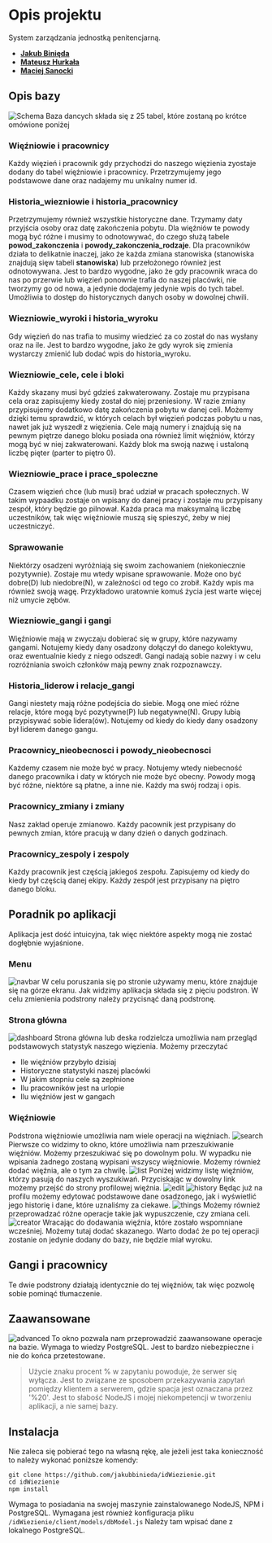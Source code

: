 
# Opis projektu
System zarządzania jednostką penitencjarną.

 - **[Jakub Binięda](https://github.com/jakubbinieda)**
 - **[Mateusz Hurkała](https://github.com/prolik123)**
 - **[Maciej Sanocki](https://github.com/msanock)**

## Opis bazy
![Schema](https://github.com/jakubbinieda/idWiezienie/blob/main/images/schema.png?raw=true)
Baza dancych składa się z 25 tabel, które zostaną po krótce omówione poniżej
### Więźniowie i pracownicy
Każdy więzień i pracownik gdy przychodzi do naszego więzienia zyostaje dodany do  tabel więźniowie i pracownicy. Przetrzymujemy jego podstawowe dane oraz nadajemy mu unikalny numer id. 
### Historia_wiezniowie i historia_pracownicy
Przetrzymujemy również wszystkie historyczne dane. Trzymamy daty przyjścia osoby oraz datę zakończenia pobytu. Dla więźniów te powody mogą być różne i musimy to odnotowywać, do czego służą tabele **powod_zakonczenia** i **powody_zakonczenia_rodzaje**. Dla pracowników działa to delikatnie inaczej, jako że każda zmiana stanowiska (stanowiska znajdują sięw tabeli **stanowiska**) lub przełożonego również jest odnotowywana. Jest to bardzo wygodne, jako że gdy pracownik wraca do nas po przerwie lub więzień ponownie trafia do naszej placówki, nie tworzymy go od nowa, a jedynie dodajemy jedynie wpis do tych tabel. Umożliwia to dostęp do historycznych danych osoby w dowolnej chwili.
### Wiezniowie_wyroki i historia_wyroku
Gdy więzień do nas trafia to musimy wiedzieć za co został do nas wysłany oraz na ile. Jest to bardzo wygodne, jako że gdy wyrok się zmienia wystarczy zmienić lub dodać wpis do historia_wyroku. 
### Wiezniowie_cele, cele i bloki
Każdy skazany musi być gdzieś zakwaterowany. Zostaje mu przypisana cela oraz zapisujemy kiedy został do niej przeniesiony. W razie zmiany przypisujemy dodatkowo datę zakończenia pobytu w danej celi. Możemy dzięki temu sprawdzić, w których celach był więzień podczas pobytu u nas, nawet jak już wyszedł z więzienia. Cele mają numery i znajdują się na pewnym piętrze danego bloku posiada ona również limit więźniów, którzy mogą być w niej zakwaterowani. Każdy blok ma swoją nazwę i ustaloną liczbę pięter (parter to piętro 0).
### Wiezniowie_prace i prace_spoleczne
Czasem więzień chce (lub musi) brać udział w pracach społecznych. W takim wypaadku zostaje on wpisany do danej pracy i zostaje mu przypisany zespół, który będzie go pilnował. Każda praca ma maksymalną liczbę uczestników, tak więc więźniowie muszą się spieszyć, żeby w niej uczestniczyć.
### Sprawowanie
Niektórzy osadzeni wyróżniają się swoim zachowaniem (niekoniecznie pozytywnie). Zostaje mu wtedy wpisane sprawowanie. Może ono być dobre(D) lub niedobre(N), w zależności od tego co zrobił. Każdy wpis ma również swoją wagę. Przykładowo uratownie komuś życia jest warte więcej niż umycie zębów.
### Wiezniowie_gangi i gangi
 Więźniowie mają w zwyczaju dobierać się w grupy, które nazywamy gangami. Notujemy kiedy dany osadzony dołączył do danego kolektywu, oraz ewentualnie kiedy z niego odszedł. Gangi nadają sobie nazwy i w celu rozróżniania swoich członków mają pewny znak rozpoznawczy. 
### Historia_liderow i relacje_gangi
Gangi niestety mają różne podejścia do siebie. Mogą one mieć różne relacje, które mogą być pozytywne(P) lub negatywne(N). Grupy lubią przypisywać sobie lidera(ów). Notujemy od kiedy do kiedy dany osadzony był liderem danego gangu.
### Pracownicy_nieobecnosci i powody_nieobecnosci
Każdemy czasem nie może być w pracy. Notujemy wtedy niebecność danego pracownika i daty w których nie może być obecny. Powody mogą być różne, niektóre są płatne, a inne nie. Każdy ma swój rodzaj i opis. 
### Pracownicy_zmiany i zmiany
Nasz zakład operuje zmianowo. Każdy pacownik jest przypisany do pewnych zmian, które pracują w dany dzień o danych godzinach.
### Pracownicy_zespoly i zespoly
Każdy pracownik jest częścią jakiegoś zespołu. Zapisujemy od kiedy do kiedy był częścią danej ekipy. Każdy zespół jest przypisany na piętro danego bloku. 

## Poradnik po aplikacji
Aplikacja jest dość intuicyjna, tak więc niektóre aspekty mogą nie zostać dogłębnie wyjaśnione.
### Menu
![navbar](https://github.com/jakubbinieda/idWiezienie/blob/main/images/navbar.png?raw=true)
W celu poruszania się po stronie używamy menu, które znajduje się na górze ekranu. Jak widzimy aplikacja składa się z pięciu podstron. W celu zmienienia podstrony należy przycisnąć daną podstronę. 
### Strona główna
![dashboard](https://github.com/jakubbinieda/idWiezienie/blob/main/images/dashboard.png?raw=true)
Strona główna lub deska rodzielcza umożliwia nam przegląd podstawowych statystyk naszego więzienia. Możemy przeczytać
 - Ile więźniów przybyło dzisiaj 
 - Historyczne statystyki naszej placówki
 - W jakim stopniu cele są zepłnione
 - Ilu pracowników jest na urlopie
 - Ilu więźniów jest w gangach
### Więźniowie
Podstrona więźniowie umożliwia nam wiele operacji na więźniach.
![search](https://github.com/jakubbinieda/idWiezienie/blob/main/images/prisonerSearch.png?raw=true)
Pierwsze co widzimy to okno, które umożliwia nam przeszukiwanie więźniów. Możemy przeszukiwać się po dowolnym polu. W wypadku nie wpisania żadnego zostaną wypisani wszyscy więźniowie. Możemy również dodać więźnia, ale o tym za chwilę.
![list](https://github.com/jakubbinieda/idWiezienie/blob/main/images/prisonerList.png?raw=true)
Poniżej widzimy listę więźniów, którzy pasują do naszych wyszukiwań. Przyciskając w dowolny link możemy przejść do strony profilowej więźnia.
![edit](https://github.com/jakubbinieda/idWiezienie/blob/main/images/prisonerChange.png?raw=true)
![history](https://github.com/jakubbinieda/idWiezienie/blob/main/images/prisonerHistory.png?raw=true) 
Będąc już na profilu możemy edytować podstawowe dane osadzonego, jak i wyświetlić jego historię i dane, które uznaliśmy za ciekawe.
![things](https://github.com/jakubbinieda/idWiezienie/blob/main/images/prisonerThings.png?raw=true)
Możemy również przeprowadzać różne operacje takie jak wypuszczenie, czy zmiana celi.
![creator](https://github.com/jakubbinieda/idWiezienie/blob/main/images/prisonerCreator.png?raw=true)
Wracając do dodawania więźnia, które zostało wspomniane wcześniej. Możemy tutaj dodać skazanego. Warto dodać że po tej operacji zostanie on jedynie dodany do bazy, nie będzie miał wyroku.
## Gangi i pracownicy
Te dwie podstrony działają identycznie do tej więźniów, tak więc pozwolę sobie pominąć tłumaczenie.
## Zaawansowane
![advanced](https://github.com/jakubbinieda/idWiezienie/blob/main/images/advanced.png?raw=true)
To okno pozwala nam przeprowadzić zaawansowane operacje na bazie. Wymaga to wiedzy PostgreSQL. Jest to bardzo niebezpieczne i nie do końca przetestowane. 

> Użycie znaku procent % w zapytaniu powoduje, że serwer się wyłącza. Jest to związane ze sposobem przekazywania zapytań pomiędzy klientem a serwerem, gdzie spacja jest oznaczana przez '%20'. Jest to słabość NodeJS i mojej niekompetencji w tworzeniu aplikacji, a nie samej bazy.

## Instalacja
Nie zaleca się pobierać tego na własną rękę, ale jeżeli jest taka konieczność to należy wykonać poniższe komendy:
```
git clone https://github.com/jakubbinieda/idWiezienie.git
cd idWiezienie
npm install
```

Wymaga to posiadania na swojej maszynie zainstalowanego NodeJS, NPM i PostgreSQL. Wymagana jest również konfiguracja pliku `/idWiezienie/client/models/dbModel.js` Należy tam wpisać dane z lokalnego PostgreSQL.
